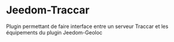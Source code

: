 # Jeedom-Traccar
Plugin permettant de faire interface entre un serveur Traccar et les équipements du plugin Jeedom-Geoloc
